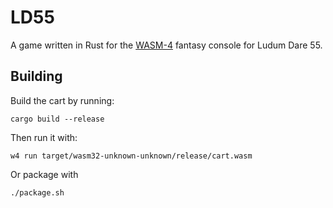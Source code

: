 # LD55

A game written in Rust for the [WASM-4](https://wasm4.org) fantasy console for Ludum Dare 55.

## Building

Build the cart by running:

```shell
cargo build --release
```

Then run it with:

```shell
w4 run target/wasm32-unknown-unknown/release/cart.wasm
```

Or package with

```shell
./package.sh
```
